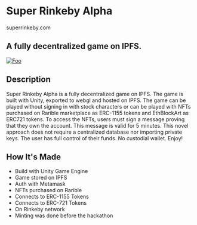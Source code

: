 # Super Rinkeby Alpha

superrinkeby.com

## A fully decentralized game on IPFS.

[![Foo](https://user-images.githubusercontent.com/19412160/111908121-64d8f180-8a2e-11eb-831b-eeb0fa24e0d3.png)](https://www.youtube.com/watch?v=Q_D0zVFoigg)

## Description

Super Rinkeby Alpha is a fully decentralized game on IPFS. The game is built with Unity, exported to webgl and hosted on IPFS. The game can be played without signing in with stock characters or can be played with NFTs purchased on Rarible marketplace as ERC-1155 tokens and EthBlockArt as ERC721 tokens. To access the NFTs, users must sign a message proving that they own the account. This message is valid for 5 minutes. This novel approach does not require a centralized database nor importing private keys. The user has full control of their funds. No custodial wallet. Enjoy!


## How It's Made

- Build with Unity Game Engine
- Game stored on IPFS
- Auth with Metamask
- NFTs purchased on Rarible
- Connects to ERC-1155 Tokens
- Connects to ERC-721 Tokens
- On Rinkeby network
- Minting was done before the hackathon
